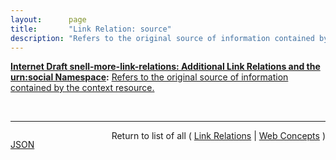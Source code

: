 ```yaml
---
layout:      page
title:       "Link Relation: source"
description: "Refers to the original source of information contained by the context resource."
---
```


**[Internet Draft snell-more-link-relations: Additional Link Relations and the urn:social Namespace](/specs/IETF/I-D/snell-more-link-relations "This specification defines a number of additional Link Relation Types that can used for a variety of purposes."):** [Refers to the original source of information contained by the context resource.](http://tools.ietf.org/html/draft-snell-more-link-relations#section-3 "Read documentation for Link Relation &#34;source&#34;")

<br/>
<hr/>

<p style="float : left"><a href="source.json" title="JSON representing this particular Web Concept value">JSON</a></p>
<p style="text-align: right">Return to list of all ( <a href="../link-relations">Link Relations</a> | <a href="../">Web Concepts</a> )</p>
